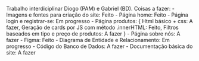 Trabalho interdiciplinar Diogo (PAM) e Gabriel (BD).
Coisas a fazer: 
	- Imagens e fontes para criação do site: Feito
	- Página home: Feito
	- Página login e registrar-se: Em progresso
	- Página produtos: {
		Html básico + css: A fazer,
		Geração de cards por JS com método .innerHTML: Feito,
		Filtros baseados em tipo e preço de produtos: A fazer
	}
	- Página sobre nós: A fazer
	- Figma: Feito
	- Diagrama de Entidade e Relacionamento: Em progresso
	- Código do Banco de Dados: A fazer
	- Documentação básica do site: A fazer